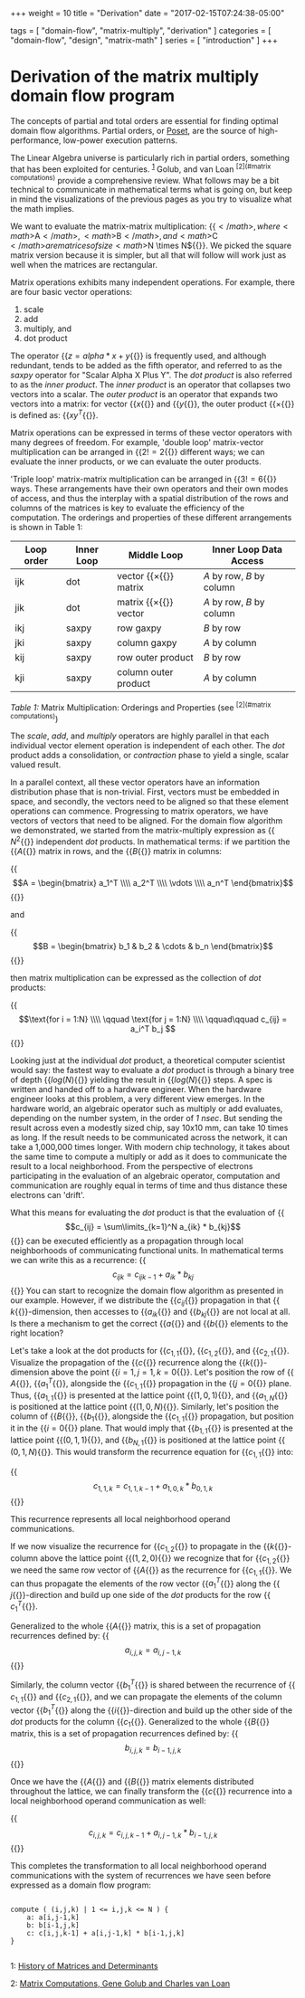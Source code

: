 +++
weight = 10
title = "Derivation"
date = "2017-02-15T07:24:38-05:00"

tags = [ "domain-flow", "matrix-multiply", "derivation" ]
categories = [ "domain-flow", "design", "matrix-math" ]
series = [ "introduction" ]
+++

# Derivation of the matrix multiply domain flow program

The concepts of partial and total orders are essential for finding optimal domain flow algorithms. 
Partial orders, or [Poset](https://en.wikipedia.org/wiki/Partially_ordered_set), are the
source of high-performance, low-power execution patterns. 

The Linear Algebra universe is particularly rich in partial orders, something that has been exploited 
for centuries. <sup>[1](#history)</sup> Golub, and van Loan <sup>[2](#matrix computations)</sup> provide 
a comprehensive review. What follows may be a bit technical to communicate in mathematical terms 
what is going on, but keep in mind the visualizations of the previous
pages as you try to visualize what the math implies.

We want to evaluate the matrix-matrix multiplication: {{<math>}}$ C = AB ${{</math>}}, where
{{<math>}}$A${{</math>}}, {{<math>}}$B${{</math>}}, and {{<math>}}$C${{</math>}} 
are matrices of size {{<math>}}$N \times N${{</math>}}.
We picked the square matrix version because it is simpler, but all that will follow will work just 
as well when the matrices are rectangular.

Matrix operations exhibits many independent operations. For example, there are four basic vector operations:
1. scale
2. add 
3. multiply, and 
4. dot product 

The operator {{<math>}}$z = alpha * x + y${{</math>}} is frequently used, and although redundant, tends
to be added as the fifth operator, and referred to as the _saxpy_ operator for "Scalar Alpha X Plus Y". 
The _dot product_ is also referred to as the _inner product_. The _inner product_ is an operator that 
collapses two vectors into a scalar.
The _outer product_ is an operator that expands two vectors into a matrix: for vector 
{{<math>}}$x${{</math>}} and {{<math>}}$y${{</math>}}, the outer product {{<math>}}$\times${{</math>}} 
is defined as: {{<math>}}$xy^T${{</math>}}.

Matrix operations can be expressed in terms of these vector operators with many degrees of freedom. 
For example, 'double loop' matrix-vector multiplication can be arranged in {{<math>}}$2! = 2${{</math>}} 
different ways; we can evaluate the inner products, or we can evaluate the outer products.

'Triple loop' matrix-matrix multiplication can be arranged in {{<math>}}$3! = 6${{</math>}} ways. 
These arrangements have their own operators and their own modes of access, and thus the interplay 
with a spatial distribution of the rows and columns of the matrices is key to
evaluate the efficiency of the computation. The orderings and properties of these different 
arrangements is shown in Table 1:

| Loop order | Inner Loop | Middle Loop                                 | Inner Loop Data Access |
|------------|------------|---------------------------------------------|------------------------|
| ijk | dot | vector {{<math>}}$\times${{</math>}} matrix | *A* by row, *B* by column |
| jik | dot | matrix {{<math>}}$\times${{</math>}} vector | *A* by row, *B* by column |
| ikj | saxpy | row gaxpy                                   | *B* by row |
| jki | saxpy | column gaxpy                                | *A* by column |
| kij | saxpy | row outer product                           | *B* by row |
| kji | saxpy | column outer product                        | *A* by column |

*Table 1:* Matrix Multiplication: Orderings and Properties (see <sup>[2](#matrix computations)</sup>)

The _*scale*_, _*add*_, and _*multiply*_ operators are highly parallel in that each individual 
vector element operation is independent of each other. The _*dot*_ product adds a consolidation, 
or _contraction_ phase to yield a single, scalar valued result. 

In a parallel context, all these vector operators have an information distribution phase that is non-trivial. 
First, vectors must be embedded in space, and secondly, the vectors need to be aligned so that these 
element operations can commence. Progressing to matrix operators, we have vectors of vectors that need 
to be aligned. For the domain flow algorithm we demonstrated, we started from the matrix-multiply expression 
as {{<math>}}$N^2${{</math>}} independent _dot_ products. 
In mathematical terms: if we partition the {{<math>}}$A${{</math>}} matrix in rows, and the
{{<math>}}$B${{</math>}} matrix in columns:

{{<math>}}$$A = \begin{bmatrix} a_1^T \\\\ a_2^T \\\\ \vdots \\\\ a_n^T \end{bmatrix}$${{</math>}}

and

{{<math>}}$$B = \begin{bmatrix} b_1 & b_2 & \cdots & b_n \end{bmatrix}$$ {{</math>}}

then matrix multiplication can be expressed as the collection of _dot_ products:

{{<math>}}$$\text{for i = 1:N} \\\\ \qquad \text{for j = 1:N} \\\\ \qquad\qquad c_{ij} = a_i^T b_j $${{</math>}}

Looking just at the individual _dot_ product, a theoretical computer scientist would say: the fastest way 
to evaluate a _dot_ product is through a binary tree of depth {{<math>}}$log(N)${{</math>}} 
yielding the result in {{<math>}}$log(N)${{</math>}} steps. A spec is written and handed off to a 
hardware engineer. When the hardware engineer looks at this problem, a very different view emerges.
In the hardware world, an algebraic operator such as multiply or add evaluates, depending on the number system, 
in the order of _1 nsec_. But sending the result across even a modestly sized chip, say 10x10 mm, 
can take 10 times as long. If the result needs to be communicated across the network, it can take 
a 1,000,000 times longer. With modern chip technology, it takes about the same time to compute 
a multiply or add as it does to communicate the result to a local neighborhood. From the perspective 
of electrons participating in the evaluation of an algebraic operator, computation and communication 
are roughly equal in terms of time and thus distance these electrons can 'drift'.

What this means for evaluating the _dot_ product is that the evaluation of
{{<math>}}$$c_{ij} = \sum\limits_{k=1}^N a_{ik} * b_{kj}$${{</math>}}
can be executed efficiently as a propagation through local neighborhoods of communicating functional units. 
In mathematical terms we can write this as a recurrence: 
{{<math>}}$$c_{ijk} = c_{ijk-1} + a_{ik} * b_{kj}$${{</math>}}
You can start to recognize the domain flow algorithm as presented in our example. However, if we 
distribute the {{<math>}}$c_{ij}${{</math>}} propagation in that {{<math>}}$k${{</math>}}-dimension,
then accesses to {{<math>}}$a_{ik}${{</math>}} and {{<math>}}$b_{kj}${{</math>}} are not local at all. 
Is there a mechanism to get the correct {{<math>}}$a${{</math>}} and {{<math>}}$b${{</math>}} elements 
to the right location?

Let's take a look at the dot products for {{<math>}}$c_{1,1}${{</math>}}, {{<math>}}$c_{1,2}${{</math>}}, 
and {{<math>}}$c_{2,1}${{</math>}}. Visualize the propagation of the {{<math>}}$c${{</math>}}
recurrence along the {{<math>}}$k${{</math>}}-dimension above the point 
{{<math>}}$i = 1, j = 1, k = 0${{</math>}}. Let's position the row of {{<math>}}$A${{</math>}}, 
{{<math>}}$a_1^T${{</math>}}, alongside the {{<math>}}$c_{1,1}${{</math>}} propagation in the
{{<math>}}$j = 0${{</math>}} plane. Thus, {{<math>}}$a_{1,1}${{</math>}} is presented at the 
lattice point {{<math>}}$(1,0,1)${{</math>}}, and {{<math>}}$a_{1,N}${{</math>}} is positioned
at the lattice point {{<math>}}$(1,0,N)${{</math>}}. Similarly, let's position the column of
{{<math>}}$B${{</math>}}, {{<math>}}$b_1${{</math>}}, alongside the {{<math>}}$c_{1,1}${{</math>}} propagation,
but position it in the {{<math>}}$i = 0${{</math>}} plane. That would imply that {{<math>}}$b_{1,1}${{</math>}} 
is presented at the lattice point {{<math>}}$(0,1,1)${{</math>}}, and {{<math>}}$b_{N,1}${{</math>}} 
is positioned at the lattice point {{<math>}}$(0,1,N)${{</math>}}. This would transform the recurrence 
equation for {{<math>}}$c_{1,1}${{</math>}} into:

{{<math>}}$$c_{1,1,k} = c_{1,1,k-1} + a_{1,0,k} * b_{0,1,k}$${{</math>}}
 
This recurrence represents all local neighborhood operand communications.

If we now visualize the recurrence for {{<math>}}$c_{1,2}${{</math>}} to propagate in the
{{<math>}}$k${{</math>}}-column above the lattice point {{<math>}}$(1,2,0)${{</math>}} we
recognize that for {{<math>}}$c_{1,2}${{</math>}} we need the same row vector of {{<math>}}$A${{</math>}} 
as the recurrence for {{<math>}}$c_{1,1}${{</math>}}. We can thus propagate the elements of the row 
vector {{<math>}}$a_1^T${{</math>}} along the {{<math>}}$j${{</math>}}-direction and build up one side 
of the _dot_ products for the row {{<math>}}$c_1^T${{</math>}}.

Generalized to the whole {{<math>}}$A${{</math>}} matrix, this is a set of propagation recurrences 
defined by: {{<math>}}$$ a_{i,j,k} = a_{i,j-1,k}$${{</math>}}

Similarly, the column vector {{<math>}}$b_1^T${{</math>}} is shared between the recurrence of
{{<math>}}$c_{1,1}${{</math>}} and {{<math>}}$c_{2,1}${{</math>}}, and we can propagate
the elements of the column vector {{<math>}}$b_1^T${{</math>}} along the {{<math>}}$i${{</math>}}-direction 
and build up the other side of the _dot_ products for the column {{<math>}}$c_1${{</math>}}. 
Generalized to the whole {{<math>}}$B${{</math>}} matrix, this is a set of propagation recurrences 
defined by: {{<math>}}$$ b_{i,j,k} = b_{i-1,j,k}$${{</math>}}

Once we have the {{<math>}}$A${{</math>}} and {{<math>}}$B${{</math>}} matrix elements distributed 
throughout the lattice, we can finally transform the {{<math>}}$c${{</math>}} recurrence into a 
local neighborhood operand communication as well: 

{{<math>}}$$c_{i,j,k} = c_{i,j,k-1} + a_{i,j-1,k} * b_{i-1,j,k}$${{</math>}}

This completes the transformation to all local neighborhood operand communications with the
system of recurrences we have seen before expressed as a domain flow program:

```

compute ( (i,j,k) | 1 <= i,j,k <= N ) {
    a: a[i,j-1,k]
    b: b[i-1,j,k]
    c: c[i,j,k-1] + a[i,j-1,k] * b[i-1,j,k]
}
    
```	

<a name="history">1</a>: [History of Matrices and Determinants](http://www-groups.dcs.st-and.ac.uk/history/HistTopics/Matrices_and_determinants.html)

<a name="matrix computations">2</a>: [Matrix Computations, Gene Golub and Charles van Loan](https://www.cs.cornell.edu/cv/GVL4/golubandvanloan.htm)
